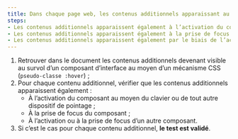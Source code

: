 ```yaml
---
title: Dans chaque page web, les contenus additionnels apparaissant au survol d’un [composant d’interface](#composant-d-interface) via les styles CSS respectent-ils si nécessaire une de ces conditions ?
steps:
- Les contenus additionnels apparaissent également à l’activation du composant via le clavier et tout dispositif de pointage ;
- Les contenus additionnels apparaissent également à la prise de focus du composant ;
- Les contenus additionnels apparaissent également par le biais de l’activation ou de la prise de focus d’un autre composant.
---
```


1. Retrouver dans le document les contenus additionnels devenant visible au survol d’un composant d’interface au moyen d’un mécanisme CSS (`pseudo-classe :hover`) ;
2. Pour chaque contenu additionnel, vérifier que les contenus additionnels apparaissent également :
      * À l’activation du composant au moyen du clavier ou de tout autre dispositif de pointage ;
      * À la prise de focus du composant ;
      * À l’activation ou à la prise de focus d’un autre composant.
3. Si c’est le cas pour chaque contenu additionnel, **le test est validé**.